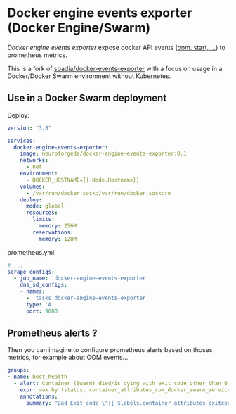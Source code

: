 # Docker engine events exporter (Docker Engine/Swarm)

*Docker engine events exporter* expose docker API events ([oom, start, …](https://docs.docker.com/engine/reference/commandline/events/#object-types)) to prometheus metrics.

This is a fork of [sbadia/docker-events-exporter](https://github.com/sbadia/docker-events-exporter) with a focus on usage in a Docker/Docker Swarm environment without Kubernetes.

## Use in a Docker Swarm deployment

Deploy:

```yaml
version: "3.8"

services:
  docker-engine-events-exporter:
    image: neuroforgede/docker-engine-events-exporter:0.1
    networks:
      - net
    environment:
      - DOCKER_HOSTNAME={{.Node.Hostname}}
    volumes:
      - /var/run/docker.sock:/var/run/docker.sock:ro
    deploy:
      mode: global
      resources:
        limits:
          memory: 256M
        reservations:
          memory: 128M
```

prometheus.yml

```yaml
# ...
scrape_configs:
  - job_name: 'docker-engine-events-exporter'
    dns_sd_configs:
    - names:
      - 'tasks.docker-engine-events-exporter'
      type: 'A'
      port: 9000
```

## Prometheus alerts ?

Then you can imagine to configure prometheus alerts based on thoses metrics,
for example about OOM events…

```yaml
groups:
- name: host_health
  - alert: Container (Swarm) died/is dying with exit code other than 0
    expr: max by (status, container_attributes_com_docker_swarm_service_name, container_attributes_exitcode) (max_over_time(docker_events_container_total{status=~"die|.*oom.*|.*kill.*", container_attributes_exitcode != "0", container_attributes_exitcode != "" }[15m])) > 0
    annotations:
      summary: "Bad Exit code \"{{ $labels.container_attributes_exitcode }}\" for status \"{{ $labels.status }}\" for service \"{{ $labels.container_attributes_com_docker_swarm_service_name }}\""
```
